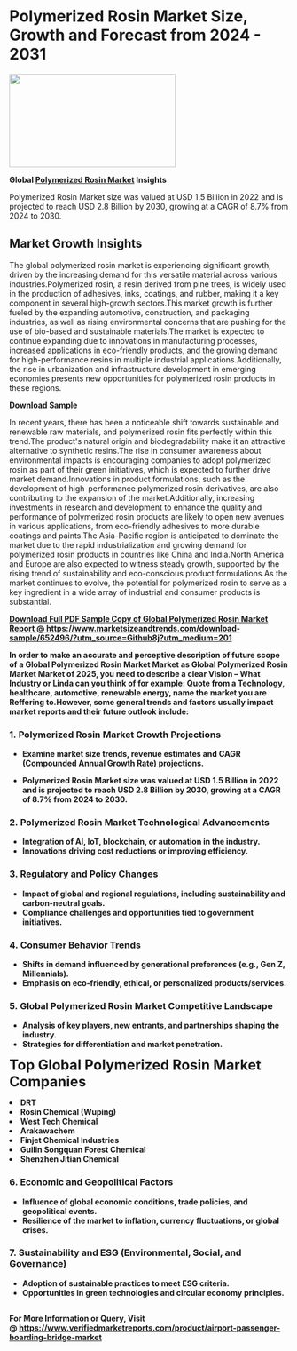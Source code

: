 <H1>Polymerized Rosin Market Size, Growth and Forecast from 2024 - 2031</H1><img class="aligncenter size-medium wp-image-584254" src="https://thirdeyenews.in/wp-content/uploads/2024/09/Global-Market-Research-300x168.jpeg" alt="" width="300" height="168" /><p><strong>Global&nbsp;<a href="https://www.marketsizeandtrends.com/download-sample/652496/?utm_source=Github8j?utm_medium=201">Polymerized Rosin Market</a> Insights</strong></p><p>Polymerized Rosin Market size was valued at USD 1.5 Billion in 2022 and is projected to reach USD 2.8 Billion by 2030, growing at a CAGR of 8.7% from 2024 to 2030.</p><p><h2>Market Growth Insights</h2> <p>The global polymerized rosin market is experiencing significant growth, driven by the increasing demand for this versatile material across various industries.Polymerized rosin, a resin derived from pine trees, is widely used in the production of adhesives, inks, coatings, and rubber, making it a key component in several high-growth sectors.This market growth is further fueled by the expanding automotive, construction, and packaging industries, as well as rising environmental concerns that are pushing for the use of bio-based and sustainable materials.The market is expected to continue expanding due to innovations in manufacturing processes, increased applications in eco-friendly products, and the growing demand for high-performance resins in multiple industrial applications.Additionally, the rise in urbanization and infrastructure development in emerging economies presents new opportunities for polymerized rosin products in these regions.</p> <p><strong><a href="#">Download Sample</a></strong></p> <p>In recent years, there has been a noticeable shift towards sustainable and renewable raw materials, and polymerized rosin fits perfectly within this trend.The product's natural origin and biodegradability make it an attractive alternative to synthetic resins.The rise in consumer awareness about environmental impacts is encouraging companies to adopt polymerized rosin as part of their green initiatives, which is expected to further drive market demand.Innovations in product formulations, such as the development of high-performance polymerized rosin derivatives, are also contributing to the expansion of the market.Additionally, increasing investments in research and development to enhance the quality and performance of polymerized rosin products are likely to open new avenues in various applications, from eco-friendly adhesives to more durable coatings and paints.The Asia-Pacific region is anticipated to dominate the market due to the rapid industrialization and growing demand for polymerized rosin products in countries like China and India.North America and Europe are also expected to witness steady growth, supported by the rising trend of sustainability and eco-conscious product formulations.As the market continues to evolve, the potential for polymerized rosin to serve as a key ingredient in a wide array of industrial and consumer products is substantial.<p><strong><a href="#"></p><p><span class=""><strong>Download Full PDF Sample Copy of Global Polymerized Rosin Market Report</strong> @ <a href="https://www.marketsizeandtrends.com/download-sample/652496/?utm_source=Github8j?utm_medium=201" target="_blank">https://www.marketsizeandtrends.com/download-sample/652496/?utm_source=Github8j?utm_medium=201</a></span></p><p>In order to make an accurate and perceptive description of future scope of a Global&nbsp;Polymerized Rosin Market Market as Global&nbsp;Polymerized Rosin Market Market of 2025, you need to describe a clear Vision &ndash; What Industry or Linda can you think of for example: Quote from a Technology, healthcare, automotive, renewable energy, name the market you are Reffering to.However, some general trends and factors usually impact market reports and their future outlook include:</p><h3>1.&nbsp;<strong>Polymerized Rosin Market Growth Projections</strong></h3><ul><li>Examine market size trends, revenue estimates and CAGR (Compounded Annual Growth Rate) projections.</li><li><p>Polymerized Rosin Market size was valued at USD 1.5 Billion in 2022 and is projected to reach USD 2.8 Billion by 2030, growing at a CAGR of 8.7% from 2024 to 2030.</p></li></ul><h3>2.&nbsp;<strong>Polymerized Rosin Market Technological Advancements</strong></h3><ul><li>Integration of AI, IoT, blockchain, or automation in the industry.</li><li>Innovations driving cost reductions or improving efficiency.</li></ul><h3>3.&nbsp;<strong>Regulatory and Policy Changes</strong></h3><ul><li>Impact of global and regional regulations, including sustainability and carbon-neutral goals.</li><li>Compliance challenges and opportunities tied to government initiatives.</li></ul><h3>4.&nbsp;<strong>Consumer Behavior Trends</strong></h3><ul><li>Shifts in demand influenced by generational preferences (e.g., Gen Z, Millennials).</li><li>Emphasis on eco-friendly, ethical, or personalized products/services.</li></ul><h3>5.&nbsp;<strong>Global Polymerized Rosin Market Competitive Landscape</strong></h3><ul><li>Analysis of key players, new entrants, and partnerships shaping the industry.</li><li>Strategies for differentiation and market penetration.</li></ul><p data-pm-slice="1 1 []"><span style="color: inherit; font-family: inherit; font-size: 25px;">Top Global Polymerized Rosin Market Companies</span></p><div class="" data-test-id=""><p><li>DRT</li><li> Rosin Chemical (Wuping)</li><li> West Tech Chemical</li><li> Arakawachem</li><li> Finjet Chemical Industries</li><li> Guilin Songquan Forest Chemical</li><li> Shenzhen Jitian Chemical</li></p></div><h3>6.&nbsp;<strong>Economic and Geopolitical Factors</strong></h3><ul><li>Influence of global economic conditions, trade policies, and geopolitical events.</li><li>Resilience of the market to inflation, currency fluctuations, or global crises.</li></ul><h3>7.&nbsp;<strong>Sustainability and ESG (Environmental, Social, and Governance)</strong></h3><ul><li>Adoption of sustainable practices to meet ESG criteria.</li><li>Opportunities in green technologies and circular economy principles.</li></ul><h2><strong style="font-size: 14px;">For More Information or Query, Visit @&nbsp;</strong><a style="background-color: #ffffff; font-size: 14px;" href="https://www.marketsizeandtrends.com/report/polymerized-rosin-market/" target="_blank">https://www.verifiedmarketreports.com/product/airport-passenger-boarding-bridge-market</a></h2>